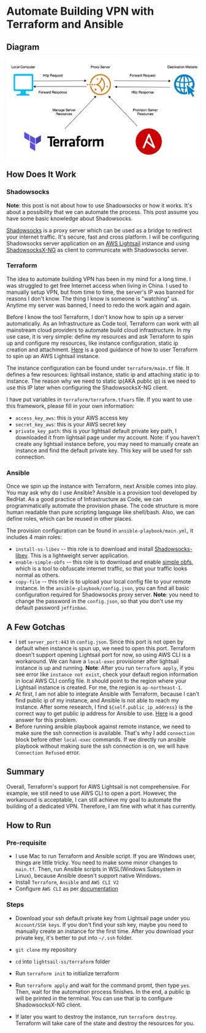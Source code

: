 # Automate Building VPN with Terraform and Ansible

## Diagram

![Diagram](https://raw.githubusercontent.com/JeffinBao/lightsail-ss/master/diagram/pic/lightsail_ss.png)

## How Does It Work

### Shadowsocks

**Note**: this post is not about how to use Shadowsocks or how it works. It's about a possibility that we can automate the process. This post assume you have some basic knowledge about Shadowsocks.

[Shadowsocks](https://shadowsocks.org/en/index.html) is a proxy server which can be used as a bridge to redirect your internet traffic. It's secure, fast and cross platform. I will be configuring Shadowsocks server application on an [AWS Lightsail](https://aws.amazon.com/lightsail/) instance and using [ShadowsocksX-NG](https://github.com/shadowsocks/ShadowsocksX-NG/releases) as client to communicate with Shadowsocks server.

### Terraform

The idea to automate building VPN has been in my mind for a long time. I was struggled to get free Internet access when living in China. I used to manually setup VPN, but from time to time, the server's IP was banned for reasons I don't know. The thing I know is someone is "watching" us. Anytime my server was banned, I need to redo the work again and again. 

Before I know the tool Terraform, I don't know how to spin up a server automatically. As an Infrastructure as Code tool, Terraform can work with all mainstream cloud providers to automate build cloud infrastructure. In my use case, it is very simple: define my resources and ask Terraform to spin up and configure my resources, like instance configuration, static ip creation and attachment. [Here](https://www.terraform.io/docs/providers/aws/r/lightsail_instance.html) is a good guidance of how to user Terraform to spin up an AWS Lightsail instance.

The instance configuration can be found under `terraform/main.tf` file. It defines a few resources: lightsail instance, static ip and attaching static ip to instance. The reason why we need to static ip(AKA public ip) is we need to use this IP later when configuring the ShadowsocksX-NG client.

I have put variables in  `terraform/terraform.tfvars` file. If you want to use this framework, please fill in your own information:

- `access_key_aws`: this is your AWS access key
- `secret_key_aws`: this is your AWS secret key
- `private_key_path`: this is your lightsail default private key path, I downloaded it from lightsail page under my account. Note: if you haven't create any lightsail instance before, you may need to manually create an instance and find the default private key. This key will be used for ssh connection.

### Ansible

Once we spin up the instance with Terraform, next Ansible comes into play. You may ask why do I use Ansible? Ansible is a provision tool developed by RedHat. As a good practice of Infrastructure as Code, we can programmatically automate the provision phase. The code structure is more human readable than pure scripting language like shell/bash. Also, we can define roles, which can be reused in other places.

The provision configuration can be found in `ansible-playbook/main.yml`, it includes 4 main roles:

- `install-ss-libev` -- this role is to download and install [Shadowsocks-libev](https://github.com/shadowsocks/shadowsocks-libev). This is a lightweight server application.
- `enable-simple-obfs` -- this role is to download and enable [simple obfs](https://github.com/shadowsocks/simple-obfs), which is a tool to obfuscate internet traffic, so that your traffic looks normal as others.
-  `copy-file` -- this role is to upload your local config file to your remote instance. In the `ansible-playbook/config.json`, you can find all basic configuration required for Shadowsocks proxy server. **Note**: you need to change the password in the `config.json`, so that you don't use my default password `jeffinbao`.

## A Few Gotchas

- I set `server_port:443` in `config.json`. Since this port is not open by default when instance is spun up, we need to open this port. Terraform doesn't support opening Lightsail port for now, so using AWS CLI is a workaround. We can have a `local-exec` provisioner after lightsail instance is up and running. **Note**: After you run `terraform apply`, if you see error like `instance not exist`, check your default region information in local AWS CLI config file. It should point to the region where your Lightsail instance is created. For me, the region is `ap-northeast-1`.
- At first, I am not able to integrate Ansible with Terraform, because I can't find public ip of my instance, and Ansible is not able to reach my instance. After some research, I find `${self.public_ip_address}` is the correct way to get public ip address for Ansible to use. [Here](https://stackoverflow.com/questions/43954895/fail-to-use-terraform-provisioner-with-aws-lightsail) is a good answer for this problem.
- Before running ansible playbook against remote instance, we need to make sure the ssh connection is available. That's why I add `connection` block before other `local-exec` commands. If we directly run ansible playbook without making sure the ssh connection is on, we will have `Connection Refused` error.

## Summary

Overall, Terraform's support for AWS Lightsail is not comprehensive. For example, we still need to use AWS CLI to open a port. However, the workaround is acceptable, I can still achieve my goal to automate the building of a dedicated VPN. Therefore, I am fine with what it has currently.

## How to Run

### Pre-requisite

- I use Mac to run Terraform and Ansible script. If you are Windows user, things are little tricky. You need to make some minor changes to `main.tf`. Then, run Ansible scripts in WSL(Windows Subsystem in Linux), because Ansible doesn't support native Windows. 
- Install `Terraform`, `Ansible` and `AWS CLI V2`
- Configure `AWS CLI` as per [documentation](https://docs.aws.amazon.com/cli/latest/userguide/cli-chap-configure.html)

### Steps

- Download your ssh default private key from Lightsail page under you `Account/SSH keys`. If you don't find your ssh key, maybe you need to manually create an instance for the first time. After you download your private key, it's better to put into `~/.ssh` folder.

- `git clone` my repository
- `cd` into `lightsail-ss/terraform` folder
- Run `terraform init` to initialize terraform
- Run `terraform apply` and wait for the command promt, then type `yes`. Then, wait for the automation process finishes. In the end, a public ip will be printed in the terminal. You can use that ip to configure ShadowsocksX-NG client. 
- If later you want to destroy the instance, run `terraform destroy`. Terraform will take care of the state and destroy the resources for you.



































































